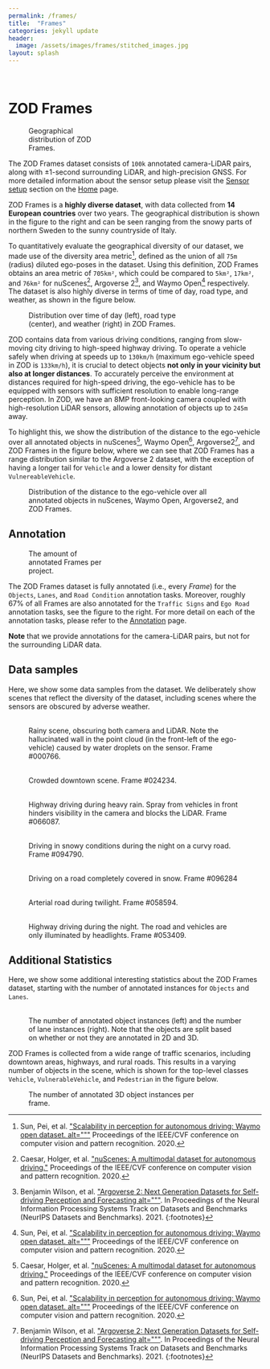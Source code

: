 ```yaml
---
permalink: /frames/
title:  "Frames"
categories: jekyll update
header:
  image: /assets/images/frames/stitched_images.jpg
layout: splash
---
```

<br>

# ZOD Frames
<figure class="align-right" style="width: 30%; margin-top: 0;">
  <a href="/assets/images/frames/geographical_distribution_frames.png">
  <img src="/assets/images/frames/geographical_distribution_frames.png" alt=""></a>
  <figcaption>Geographical distribution of ZOD Frames.</figcaption>
</figure>

The ZOD Frames dataset consists of `100k` annotated camera-LiDAR pairs, along with &plusmn;1-second surrounding LiDAR, and high-precision GNSS. For more detailed information about the sensor setup please visit the [Sensor setup](/#sensor-setup) section on the [Home](/) page.

ZOD Frames is a **highly diverse dataset**, with data collected from **14 European countries** over two years. The geographical distribution is shown in the figure to the right and can be seen ranging from the snowy parts of northern Sweden to the sunny countryside of Italy.

To quantitatively evaluate the geographical diversity of our dataset, we made use of the diversity area metric[^1], defined as the union of all `75m` (radius) diluted ego-poses in the dataset. Using this definition, ZOD Frames obtains an area metric of `705km²`, which could be compared to `5km²`, `17km²`, and `76km²` for nuScenes[^2], Argoverse 2[^3], and Waymo Open[^1] respectively. The dataset is also highly diverse in terms of time of day, road type, and weather, as shown in the figure below.

<figure style="width: 67%;">
  <a href="/assets/images/frames/pie_charts_diversity.png">
  <img src="/assets/images/frames/pie_charts_diversity_no_bg.png" alt=""></a>
  <figcaption>Distribution over time of day (left), road type (center), and weather (right) in ZOD Frames.</figcaption>
</figure>

ZOD contains data from various driving conditions, ranging from slow-moving city driving to high-speed highway driving. To operate a vehicle safely when driving at speeds up to `130km/h` (maximum ego-vehicle speed in ZOD is `133km/h`), it is crucial to detect objects **not only in your vicinity but also at longer distances**. To accurately perceive the environment at distances required for high-speed driving, the ego-vehicle has to be equipped with sensors with sufficient resolution to enable long-range perception. In ZOD, we have an 8MP front-looking camera coupled with high-resolution LiDAR sensors, allowing annotation of objects up to `245m` away.

To highlight this, we show the distribution of the distance to the ego-vehicle over all annotated objects in nuScenes[^2], Waymo Open[^1], Argoverse2[^3], and ZOD Frames in the figure below, where we can see that ZOD Frames has a range distribution similar to the Argoverse 2 dataset, with the exception of having a longer tail for `Vehicle` and a lower density for distant `VulnereableVehicle`.

<figure class="align-center">
  <a href="/assets/images/frames/ann_obj_dist.png">
  <img src="/assets/images/frames/ann_obj_dist.png" alt=""></a>
  <figcaption> Distribution of the distance to the ego-vehicle over all annotated objects in nuScenes, Waymo Open, Argoverse2, and ZOD Frames.</figcaption>
</figure>


## Annotation
<figure class="align-right" style="width: 30%; margin-top:0;">
  <a href="/assets/images/frames/project_counts.png">
  <img src="/assets/images/frames/project_counts.png" alt=""></a>
  <figcaption>The amount of annotated Frames per project.</figcaption>
</figure>

The ZOD Frames dataset is fully annotated (i.e., every *Frame*) for the `Objects`, `Lanes`, and `Road Condition` annotation tasks. Moreover, roughly 67% of all Frames are also annotated for the `Traffic Signs` and `Ego Road` annotation tasks, see the figure to the right. For more detail on each of the annotation tasks, please refer to the [Annotation](/annotations) page.

**Note** that we provide annotations for the camera-LiDAR pairs, but not for the surrounding LiDAR data.


## Data samples
Here, we show some data samples from the dataset. We deliberately show scenes that reflect the diversity of the dataset, including scenes where the sensors are obscured by adverse weather.

<figure class="half">
<a href="/assets/images/frames/000766_camera.jpg" title="Camera Frame #000766" alt="Camera Frame #000766">
<img src="/assets/images/frames/000766_camera.jpg"  alt=""></a>
<a href="/assets/images/frames/000766_lidar.png" title="Lidar Frame #000766" alt="Lidar Frame #000766">
<img src="/assets/images/frames/000766_lidar.png" alt=""></a>
<figcaption>Rainy scene, obscuring both camera and LiDAR. Note the hallucinated wall in the point cloud (in the front-left of the ego-vehicle) caused by water droplets on the sensor. Frame #000766.</figcaption>
</figure>

<figure class="half">
<a href="/assets/images/frames/024234_camera.jpg" title="Camera Frame #024234" alt="Camera Frame #024234">
<img src="/assets/images/frames/024234_camera.jpg" alt=""></a>
<a href="/assets/images/frames/024234_lidar.png" title="Lidar Frame #024234" alt="Lidar Frame #024234">
<img src="/assets/images/frames/024234_lidar.png" alt=""></a>
<figcaption>Crowded downtown scene. Frame #024234.</figcaption>
</figure>

<figure class="half">
<a href="/assets/images/frames/066087_camera.jpg" title="Camera Frame #066087" alt="Camera Frame #066087">
<img src="/assets/images/frames/066087_camera.jpg" alt=""></a>
<a href="/assets/images/frames/066087_lidar.png" title="Lidar Frame #066087" alt="Lidar Frame #066087">
<img src="/assets/images/frames/066087_lidar.png" alt=""></a>
<figcaption>Highway driving during heavy rain. Spray from vehicles in front hinders visibility in the camera and blocks the LiDAR. Frame #066087.</figcaption>
</figure>


<figure class="half">
<a href="/assets/images/frames/097490_camera.jpg" title="Camera Frame #097490" alt="Camera Frame #097490">
<img src="/assets/images/frames/097490_camera.jpg" alt=""></a>
<a href="/assets/images/frames/097490_lidar.png" title="Lidar Frame #097490" alt="Lidar Frame #097490">
<img src="/assets/images/frames/097490_lidar.png" alt=""></a>
<figcaption>Driving in snowy conditions during the night on a curvy road. Frame #094790.</figcaption>
</figure>

<figure class="half">
<a href="/assets/images/frames/096284_camera.jpg" title="Camera Frame #096284" alt="Camera Frame #096284">
<img src="/assets/images/frames/096284_camera.jpg" alt=""></a>
<a href="/assets/images/frames/096284_lidar.png" title="Lidar Frame #096284" alt="Lidar Frame #096284">
<img src="/assets/images/frames/096284_lidar.png" alt=""></a>
<figcaption>Driving on a road completely covered in snow. Frame #096284</figcaption>
</figure>

<figure class="half">
<a href="/assets/images/frames/058594_camera.jpg" title="Camera Frame #058594" alt="Camera Frame #058594">
<img src="/assets/images/frames/058594_camera.jpg" alt=""></a>
<a href="/assets/images/frames/058594_lidar.png" title="Lidar Frame #058594" alt="Lidar Frame #058594">
<img src="/assets/images/frames/058594_lidar.png" alt=""></a>
<figcaption>Arterial road during twilight. Frame #058594.</figcaption>
</figure>


<figure class="half">
<a href="/assets/images/frames/053409_camera.jpg" title="Camera Frame #053409" alt="Camera Frame #053409">
<img src="/assets/images/frames/053409_camera.jpg" alt=""></a>
<a href="/assets/images/frames/053409_lidar.png" title="Lidar Frame #053409" alt="Lidar Frame #053409">
<img src="/assets/images/frames/053409_lidar.png" alt=""></a>
<figcaption>Highway driving during the night. The road and vehicles are only illuminated by headlights. Frame #053409.</figcaption>
</figure>


## Additional Statistics
Here, we show some additional interesting statistics about the ZOD Frames dataset, starting with the number of annotated instances for `Objects` and `Lanes`.
<figure class="half">
  <a href="/assets/images/frames/object_counts.png">
  <img src="/assets/images/frames/object_counts.png" alt=""></a>

  <a href="/assets/images/frames/lane_counts.png">
  <img  src="/assets/images/frames/lane_counts.png" alt=""></a>
  <figcaption>The number of annotated object instances (left) and the number of lane instances (right). Note that the objects are split based on whether or not they are annotated in 2D and 3D. </figcaption>
</figure>

ZOD Frames is collected from a wide range of traffic scenarios, including downtown areas, highways, and rural roads. This results in a varying number of objects in the scene, which is shown for the top-level classes `Vehicle`, `VulnerableVehicle`, and `Pedestrian` in the figure below.

<figure class="align-center" style="width: 67%;">
  <a href="/assets/images/frames/cuboids_per_frame.png">
  <img src="/assets/images/frames/cuboids_per_frame.png" alt=""></a>
  <figcaption>The number of annotated 3D object instances per frame. </figcaption>
</figure>


[^1]: Sun, Pei, et al. <a href="https://arxiv.org/abs/1912.04838">"Scalability in perception for autonomous driving: Waymo open dataset. alt="""</a> Proceedings of the IEEE/CVF conference on computer vision and pattern recognition. 2020.
[^2]: Caesar, Holger, et al. <a href="https://arxiv.org/abs/1903.11027"> "nuScenes: A multimodal dataset for autonomous driving."<a/> Proceedings of the IEEE/CVF conference on computer vision and pattern recognition. 2020.
[^3]: Benjamin Wilson, et al. <a href="https://arxiv.org/abs/2301.00493">"Argoverse 2: Next Generation Datasets for Self-driving Perception and Forecasting alt="""</a>. In Proceedings of the Neural Information Processing Systems Track on Datasets and Benchmarks (NeurIPS Datasets and Benchmarks). 2021.
{:footnotes}
